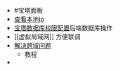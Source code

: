 - #宝塔面板
- [查看本地ip](https://whoer.net/zh)
- [宝塔数据库权限配置](https://blog.csdn.net/qq15577969/article/details/118726168)后端数据库操作
- [[虚拟局域网]] 方便联调
- [解决跨域问题]([宝塔数据库权限配置](https://blog.csdn.net/qq15577969/article/details/118726168))
	- 教程
-